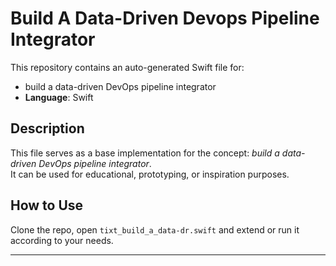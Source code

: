 # Build A Data-Driven Devops Pipeline Integrator

This repository contains an auto-generated Swift file for:

- build a data-driven DevOps pipeline integrator
- **Language**: Swift

## Description

This file serves as a base implementation for the concept: *build a data-driven DevOps pipeline integrator*.  
It can be used for educational, prototyping, or inspiration purposes.

## How to Use

Clone the repo, open `tixt_build_a_data-dr.swift` and extend or run it according to your needs.

---


